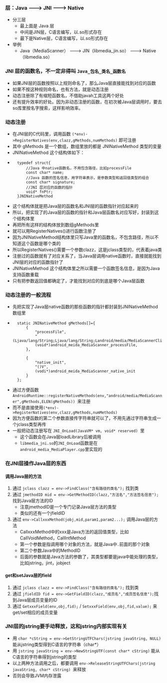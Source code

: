 ### 层：Java ---> JNI ---> Native
* 分三层
	* 最上面是 Java 层
	* 中间是JIN层，C语言编写，以.so形式存在
	* 最下是Native层，C语言编写，以.so形式存在
* 举例
	* Java（MediaScanner） ---> JIN（libmedia_jin.so） ---> Native（libmedia.so） 

### JNI 层的函数名，不一定非得叫 `Java_包名_类名_函数名`	
* 如果JNI层的函数按照以上规则命名了，那么Java层直接能找到对应的函数
* 如果不按这种规则命名，也有方法，就是动态注册
* 动态注册除了有缩短函数名，不借助javah工具这两个好处
* 还有提升效率的好处。因为非动态注册的函数，在初次被Java层调用时，要去so库里按名字搜索，这样影响效率。

### 动态注册
* 在JNI层的C代码里，调用函数 `(*env)->RegisterNatives(env,clazz,gMethods,numMethods)` 即可注册
* 其中 gMethods 是一个数组，数组里放的都是 JNINativeMethod 类型的变量
* JNINativeMethod 这个结构体如下：
* 
		typedef struct{
			//Java 中native函数名，不用包含路径，比如processFile
			const char* name;
			//Java 函数的签名信息，用字符串表示，是参数类型和返回值类型的组合
			const char* signature;
			//JNI 层对应的函数的指针
			void* fnPtr;
		}JNINativeMethod
* 这个结构体就是把Java层的函数名和JNI层的函数指针对应起来的
* 所以，把实现了的Java层的函数的指针和Java层函数名对应写好，封装到这个结构体里
* 再把所有这样的结构体放到数组gMethods里
* 就可以用RegisterNatives()进行函数注册了
* 因为JNINativeMethod结构体里只写Java里的函数名，不包含路径，所以不知道这个函数是哪个类的
* 所以RegisterNatives()需要一个参数clazz，这是jclass类型的，代表着java类
* 注册过的函数就有了对应关系了，当Java层调用native函数时，直接就能找到JNI层的对应的函数指针了
* JNINativeMethod 这个结构体里之所以需要一个函数签名信息，是因为Java支持函数重载
* 只有把参数返回值都确定了，才能找到对应的到底是哪个Java层函数
### 动态注册的一般流程
* 先把实现了Java层native函数的那些函数的指针都封装到JNINativeMethod数组里
* 
		static JNINativeMethod gMethods[]={
			{
				"processFile",
				"(Ljava/lang/String;Ljava/lang/String;Landroid/media/MediaScannerClient;)V",
				(void*)android_meida_MediaScanner_processFile,
			},
		
			{
				"native_init",
				"()V",
				(vodi*)android_meida_MediaScanner_native_init
			}
		};
* 通过方便函数`AndroidRuntime::registerNativeMethods(env,"android/media/MediaScanner",gMethods,ELEN(gMethods)) `来注册
* 而不是直接使用`(*env)->RegisterNatives(env,clazz,gMethods,numMethods)` 
* 因为方便函数的第二个参数直接传字符串就可以了，不用先通过字符串生成一个jclass类型再传
* 一般把动态注册写在 `JNI_OnLoad(JavaVM* vm, void* reserved) `里
	* 这个函数会在Java层loadLibrary后被调用
	* `libmedia_jni.so`的`JNI_OnLoad`函数是在`android_media_MediaPlayer.cpp`里实现的
### 在JNI层操作Java层的东西 
#### 调用Java层的方法
1. 通过 `jclass clazz = env->FindClass("含有路径的类名");` 找到类
2. 通过 `jmethodID mid = env->GetMethodID(clazz,"方法名","方法签名信息");`找到Java层方法的ID
	* 注意jmethodID是一个专门记录Java层方法的类型
	* 类似的还有一个jfieldID
3. 通过 `env->CallxxxMethod(jobj,mid,param1,param2...);` 调用Java层的方法
	* CallxxxMethod中的xxx是Java方法的返回值类型，比如CallVoidMethod，CallIntMethod
	* 第一个参数是指调用哪个对象的方法，就是Java中`.`前面的那个对象 
	* 第二个参数Java中的MethodID
	* 后面的参数就是Java方法的参数了，其类型都要是java中能处理的类型，比如jstring，jint，jobject
#### get和setJava层的field
1. 通过 `jclass clazz = env->FindClass("含有路径的类名");` 找到类
2. 通过 `jfieldID fid = env->GetFieldID(clazz,"成员名","成员签名信息");`找到Java层成员变量的ID
3. 通过 `GetxxxField(env,obj,fid);` / `SetxxxField(env,obj,fid,value);` 来get/set相应的成员变量
### JNI层的jstring要手动释放，这和jstring内部实现有关
* 用 `char *cString = env->GetStringUTFChars(jstring javaString, NULL)` 能从jstring类型得到C语言的字符串（char*）
* 用 `jstring javaString = env->NewStringUTF(const char* cString)` 能从C语言的字符串得到jstring的类型
* 以上两种方法调用之后，都要调用 `env->ReleaseStringUTFChars(jstring javaString, char* cString) `来释放
* 否则会导致JVM内存泄露